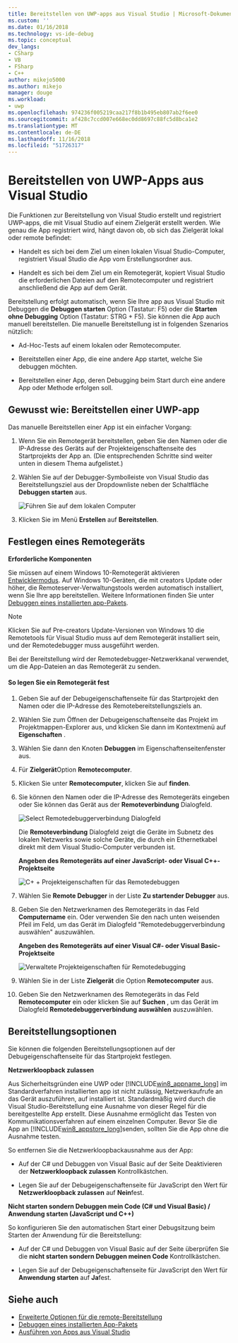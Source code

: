 ```yaml
---
title: Bereitstellen von UWP-apps aus Visual Studio | Microsoft-Dokumentation
ms.custom: ''
ms.date: 01/16/2018
ms.technology: vs-ide-debug
ms.topic: conceptual
dev_langs:
- CSharp
- VB
- FSharp
- C++
author: mikejo5000
ms.author: mikejo
manager: douge
ms.workload:
- uwp
ms.openlocfilehash: 974236f005219caa217f8b1b495eb807ab2f6ee0
ms.sourcegitcommit: af428c7ccd007e668ec0dd8697c88fc5d8bca1e2
ms.translationtype: MT
ms.contentlocale: de-DE
ms.lasthandoff: 11/16/2018
ms.locfileid: "51726317"
---
```

# <a name="deploy-uwp-apps-from-visual-studio"></a>Bereitstellen von UWP-Apps aus Visual Studio

Die Funktionen zur Bereitstellung von Visual Studio erstellt und registriert UWP-apps, die mit Visual Studio auf einem Zielgerät erstellt werden. Wie genau die App registriert wird, hängt davon ob, ob sich das Zielgerät lokal oder remote befindet:

- Handelt es sich bei dem Ziel um einen lokalen Visual Studio-Computer, registriert Visual Studio die App vom Erstellungsordner aus.

- Handelt es sich bei dem Ziel um ein Remotegerät, kopiert Visual Studio die erforderlichen Dateien auf den Remotecomputer und registriert anschließend die App auf dem Gerät.

Bereitstellung erfolgt automatisch, wenn Sie Ihre app aus Visual Studio mit Debuggen die **Debuggen starten** Option (Tastatur: F5) oder die **Starten ohne Debugging** Option (Tastatur: STRG + F5). Sie können die App auch manuell bereitstellen. Die manuelle Bereitstellung ist in folgenden Szenarios nützlich:

- Ad-Hoc-Tests auf einem lokalen oder Remotecomputer.

- Bereitstellen einer App, die eine andere App startet, welche Sie debuggen möchten.

- Bereitstellen einer App, deren Debugging beim Start durch eine andere App oder Methode erfolgen soll.

##  <a name="BKMK_How_to_deploy_a_Windows_Store_app"></a> Gewusst wie: Bereitstellen einer UWP-app
 Das manuelle Bereitstellen einer App ist ein einfacher Vorgang:

1.  Wenn Sie ein Remotegerät bereitstellen, geben Sie den Namen oder die IP-Adresse des Geräts auf der Projekteigenschaftenseite des Startprojekts der App an. (Die entsprechenden Schritte sind weiter unten in diesem Thema aufgelistet.)

2.  Wählen Sie auf der Debugger-Symbolleiste von Visual Studio das Bereitstellungsziel aus der Dropdownliste neben der Schaltfläche **Debuggen starten** aus.

     ![Führen Sie auf dem lokalen Computer](../debugger/media/vsrun_f5_local.png "VSRUN_F5_Local")

3.  Klicken Sie im Menü **Erstellen** auf **Bereitstellen**.

##  <a name="BKMK_How_to_specify_a_remote_device"></a> Festlegen eines Remotegeräts

**Erforderliche Komponenten**

Sie müssen auf einem Windows 10-Remotegerät aktivieren [Entwicklermodus](/windows/uwp/get-started/enable-your-device-for-development). Auf Windows 10-Geräten, die mit creators Update oder höher, die Remoteserver-Verwaltungstools werden automatisch installiert, wenn Sie Ihre app bereitstellen. Weitere Informationen finden Sie unter [Debuggen eines installierten app-Pakets](../debugger/debug-installed-app-package.md).

> [!NOTE]
> Klicken Sie auf Pre-creators Update-Versionen von Windows 10 die Remotetools für Visual Studio muss auf dem Remotegerät installiert sein, und der Remotedebugger muss ausgeführt werden.

Bei der Bereitstellung wird der Remotedebugger-Netzwerkkanal verwendet, um die App-Dateien an das Remotegerät zu senden.

#### <a name="to-specify-a-remote-device"></a>So legen Sie ein Remotegerät fest

1. Geben Sie auf der Debugeigenschaftenseite für das Startprojekt den Namen oder die IP-Adresse des Remotebereitstellungsziels an.

2. Wählen Sie zum Öffnen der Debugeigenschaftenseite das Projekt im Projektmappen-Explorer aus, und klicken Sie dann im Kontextmenü auf **Eigenschaften** .

3. Wählen Sie dann den Knoten **Debuggen** im Eigenschaftenseitenfenster aus.

4. Für **Zielgerät**Option **Remotecomputer**.

5. Klicken Sie unter **Remotecomputer**, klicken Sie auf **finden**.

6. Sie können den Namen oder die IP-Adresse des Remotegeräts eingeben oder Sie können das Gerät aus der **Remoteverbindung** Dialogfeld.

    ![Select Remotedebuggerverbindung Dialogfeld](../debugger/media/vsrun_selectremotedebuggerdlg.png "VSRUN_SelectRemoteDebuggerDlg")

    Die **Remoteverbindung** Dialogfeld zeigt die Geräte im Subnetz des lokalen Netzwerks sowie solche Geräte, die durch ein Ethernetkabel direkt mit dem Visual Studio-Computer verbunden ist.

   **Angeben des Remotegeräts auf einer JavaScript- oder Visual C++-Projektseite**

   ![C&#43; &#43; Projekteigenschaften für das Remotedebuggen](../debugger/media/vsrun_cpp_projprop_remote.png "VSRUN_CPP_ProjProp_Remote")

7. Wählen Sie **Remote Debugger** in der Liste **Zu startender Debugger** aus.

8. Geben Sie den Netzwerknamen des Remotegeräts in das Feld **Computername** ein. Oder verwenden Sie den nach unten weisenden Pfeil im Feld, um das Gerät im Dialogfeld "Remotedebuggerverbindung auswählen" auszuwählen.

   **Angeben des Remotegeräts auf einer Visual C#- oder Visual Basic-Projektseite**

   ![Verwaltete Projekteigenschaften für Remotedebugging](../debugger/media/vsrun_managed_projprop_remote.png "VSRUN_Managed_ProjProp_Remote")

9. Wählen Sie in der Liste **Zielgerät** die Option **Remotecomputer** aus.

10. Geben Sie den Netzwerknamen des Remotegeräts in das Feld **Remotecomputer** ein oder klicken Sie auf **Suchen** , um das Gerät im Dialogfeld **Remotedebuggerverbindung auswählen** auszuwählen.

##  <a name="BKMK_Deployment_options"></a> Bereitstellungsoptionen

Sie können die folgenden Bereitstellungsoptionen auf der Debugeigenschaftenseite für das Startprojekt festlegen.

**Netzwerkloopback zulassen**

Aus Sicherheitsgründen eine UWP oder [!INCLUDE[win8_appname_long](../debugger/includes/win8_appname_long_md.md)] im Standardverfahren installierten app ist nicht zulässig, Netzwerkaufrufe an das Gerät auszuführen, auf installiert ist. Standardmäßig wird durch die Visual Studio-Bereitstellung eine Ausnahme von dieser Regel für die bereitgestellte App erstellt. Diese Ausnahme ermöglicht das Testen von Kommunikationsverfahren auf einem einzelnen Computer. Bevor Sie die App an [!INCLUDE[win8_appstore_long](../debugger/includes/win8_appstore_long_md.md)]senden, sollten Sie die App ohne die Ausnahme testen.

So entfernen Sie die Netzwerkloopbackausnahme aus der App:

- Auf der C# und Debuggen von Visual Basic auf der Seite Deaktivieren der **Netzwerkloopback zulassen** Kontrollkästchen.

- Legen Sie auf der Debugeigenschaftenseite für JavaScript den Wert für **Netzwerkloopback zulassen** auf **Nein**fest.

**Nicht starten sondern Debuggen mein Code (C# und Visual Basic) / Anwendung starten (JavaScript und C++)**

So konfigurieren Sie den automatischen Start einer Debugsitzung beim Starten der Anwendung für die Bereitstellung:

- Auf der C# und Debuggen von Visual Basic auf der Seite überprüfen Sie die **nicht starten sondern Debuggen meinen Code** Kontrollkästchen.

- Legen Sie auf der Debugeigenschaftenseite für JavaScript den Wert für **Anwendung starten** auf **Ja**fest.

## <a name="see-also"></a>Siehe auch

- [Erweiterte Optionen für die remote-Bereitstellung](/windows/uwp/debug-test-perf/deploying-and-debugging-uwp-apps#advanced-remote-deployment-options)
- [Debuggen eines installierten App-Pakets](../debugger/debug-installed-app-package.md)
- [Ausführen von Apps aus Visual Studio](../debugger/run-store-apps-from-visual-studio.md)
